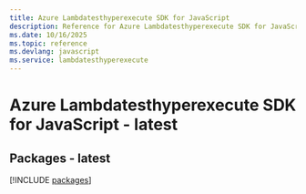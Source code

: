```yaml
---
title: Azure Lambdatesthyperexecute SDK for JavaScript
description: Reference for Azure Lambdatesthyperexecute SDK for JavaScript
ms.date: 10/16/2025
ms.topic: reference
ms.devlang: javascript
ms.service: lambdatesthyperexecute
---
```

# Azure Lambdatesthyperexecute SDK for JavaScript - latest
## Packages - latest
[!INCLUDE [packages](lambdatesthyperexecute-index.md)]